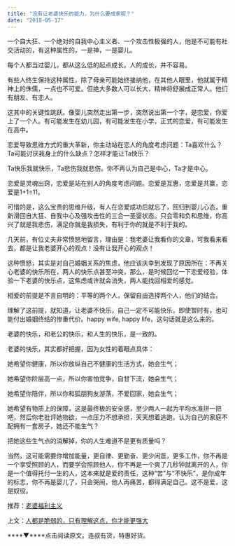 ```yaml
---
title: "没有让老婆快乐的能力，为什么要成家呢？"
date: "2018-05-17"
---
```


一个自大狂、一个绝对的自我中心主义者、一个攻击性极强的人，他是不可能有社交活动的，有这种属性的，一是神，一是婴儿。

每个人都当过婴儿，都从这么低的起点成长。人的成长，并不容易。

有些人终生保持这种属性，除了母亲可能始终接纳他，在其他人眼里，他就属于精神上的侏儒，一点也不可爱。但绝大多数人可以长大，精神将舒展成正常人。他们有朋友、有恋人。

这其中的关键性跳跃。像婴儿突然走出第一步，突然说出第一个字，是恋爱，你爱上了一个人。有可能发生在幼儿园，有可能发生在小学，正式的恋爱，有可能发生在高中。

恋爱导致思维方式的重大革新，你主动站在恋人的角度考虑问题：Ta喜欢什么？Ta可能讨厌我身上的什么缺点？怎样才能让Ta快乐？

Ta快乐我就快乐，Ta悲伤我就悲伤。你不再认为自己是中心，Ta才是中心。

恋爱是灵魂出窍，恋爱是站在别人的角度考虑问题。恋爱是互惠，恋爱是共赢，恋爱是1+1=11。

可惜的是，这么宝贵的思维升级，有人在恋爱成功后就忘了，回归到婴儿心态，重新滑回自大狂、自我中心及强攻击性的三合一圣婴状态。只会零和负和思维，你高兴了就是我悲伤，满足你就是我损失，有利于你的就是不利于我的。

几天前，有位丈夫非常愤怒地留言，理由是：我老婆让我看你的文章，可我看来看去，都是让我老婆开心的观点！没有让我开心的观点！

这种愤怒，其实是对自己婚姻关系的焦虑，他应该庆幸到发现了原因所在：不再关心老婆的快乐所在，两人的快乐点甚至冲突，那么，是时候回忆一下恋爱经验，体验一下老婆的快乐点，这焦虑或许就会消失，两人能找回相爱的感觉。

相爱的前提是不言自明的：平等的两个人，保留自由选择两个人，他们的结合。

理解了这前提，就知道，让老婆不快乐，自己一定不可能快乐，即使暂时有，也可能付出婚姻终结的惨重代价。happy wife, happy life，这句话就是这么来的。

老婆的快乐，和老公的快乐，和人生的快乐，是一致的。

老婆的快乐，其实都好把握，因为女性的着眼点具体：

她希望你健康，所以你放纵自己不健康的生活方式，她会生气；

她希望你阶层高一点，所以你害怕竞争，自甘下流，她会生气；

她希望你陪伴，所以你和狐朋狗友游荡，不爱回家，她会生气；

她希望有物质上的保障，这是最终极的安全感，至少两人一起为平均水准拼一把吧，然后你老批评她物欲，一点压力不想承担，天天想着逃跑，认为自己的家庭不配拥有一套房子，她还不能生气？

把她这些生气点的消解掉，你的人生难道不是更有质量吗？

当然，这可能需要你增加能量，更自律、更勤奋、更少闲逛，更多工作，你不再是一个享受照顾的人，而要学会照顾他人，你不再是一个爽了几秒钟就离开的人，你是一个值得托付一生的人，这本来就是爱的责任，这种“苦”与“不快乐”，是你成年的标志，你不再是婴儿了，只会哭闹，他人再痛苦，都得满足自己。这不是爱，这是奴役。

推荐：[老婆福利主义](http://mp.weixin.qq.com/s?__biz=MjM5NDU0Mjk2MQ==&mid=2651623254&idx=1&sn=8690fe5a44509af162d095aceeaf415f&chksm=bd7e0b488a09825eda9843976c4158f8a6fa4d12be512ab2a62eca54e646a3db4a427e0303ee&scene=21#wechat_redirect)

上文：[人都是脆弱的，只有理解这点，你才能更强大](http://mp.weixin.qq.com/s?__biz=MjM5NDU0Mjk2MQ==&mid=2651627731&idx=1&sn=44dcd330bb7f7f0769ecd6aa3037f06b&chksm=bd7e24cd8a09addb7a5e3ac1be91e00bb4bac874de4ab7ee1e218fa7a53cdd05703f1e3d42d3&scene=21#wechat_redirect)

****▼****点击阅读原文。连叔有货，特惠好货。
